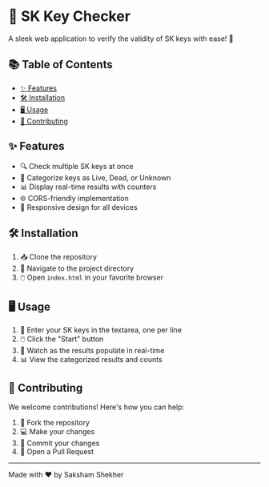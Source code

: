 # 🔑 SK Key Checker

A sleek web application to verify the validity of SK keys with ease! 🚀

## 📚 Table of Contents
- [✨ Features](#features)
- [🛠️ Installation](#installation)
- [🖥️ Usage](#usage)
- [🤝 Contributing](#contributing)

## ✨ Features

- 🔍 Check multiple SK keys at once
- 🚦 Categorize keys as Live, Dead, or Unknown
- 📊 Display real-time results with counters
- 🌐 CORS-friendly implementation
- 📱 Responsive design for all devices

## 🛠️ Installation

1. 📥 Clone the repository
2. 📂 Navigate to the project directory
3. 🖱️ Open `index.html` in your favorite browser

## 🖥️ Usage

1. 📝 Enter your SK keys in the textarea, one per line
2. 🖱️ Click the "Start" button
3. 👀 Watch as the results populate in real-time
4. 📊 View the categorized results and counts

## 🤝 Contributing

We welcome contributions! Here's how you can help:

1. 🍴 Fork the repository
2. 💻 Make your changes
3. 📝 Commit your changes
4. 🔗 Open a Pull Request

---

Made with ❤️ by Saksham Shekher
